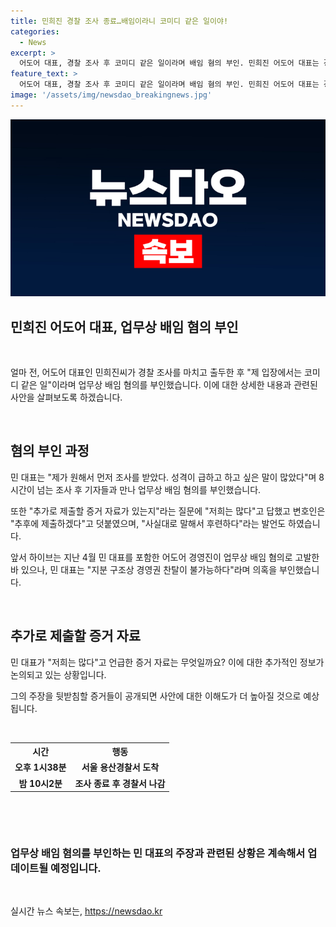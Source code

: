 ```yaml
---
title: 민희진 경찰 조사 종료…배임이라니 코미디 같은 일이야!
categories:
  - News
excerpt: >
  어도어 대표, 경찰 조사 후 코미디 같은 일이라며 배임 혐의 부인. 민희진 어도어 대표는 경찰 조사 후 업무상 배임 혐의는 코미디 같은 일이라며 부인했다. 조사를 마친 후 추가로 제출할 증거 자료가 많다고 밝히며 자신의 입장을 강조했다. 이에 더해, 하이브의 경영진에 대한 업무상 배임 혐의를 부인하고 있다.
feature_text: >
  어도어 대표, 경찰 조사 후 코미디 같은 일이라며 배임 혐의 부인. 민희진 어도어 대표는 경찰 조사 후 업무상 배임 혐의는 코미디 같은 일이라며 부인했다. 조사를 마친 후 추가로 제출할 증거 자료가 많다고 밝히며 자신의 입장을 강조했다. 이에 더해, 하이브의 경영진에 대한 업무상 배임 혐의를 부인하고 있다.
image: '/assets/img/newsdao_breakingnews.jpg'
---
```


<p><img src="/assets/img/newsdao_breakingnews.jpg" alt="implanttips 속보" /></p>

<h2>민희진 어도어 대표, 업무상 배임 혐의 부인</h2>

<p data-ke-size="size16">&nbsp;</p>

<p>얼마 전, 어도어 대표인 민희진씨가 경찰 조사를 마치고 출두한 후 "제 입장에서는 코미디 같은 일"이라며 업무상 배임 혐의를 부인했습니다. 이에 대한 상세한 내용과 관련된 사안을 살펴보도록 하겠습니다.</p>

<p data-ke-size="size16">&nbsp;</p>

<h2 data-ke-size="size26">혐의 부인 과정</h2>

<p data-ke-size="size16">민 대표는 "제가 원해서 먼저 조사를 받았다. 성격이 급하고 하고 싶은 말이 많았다"며 8시간이 넘는 조사 후 기자들과 만나 업무상 배임 혐의를 부인했습니다.</p>

<p data-ke-size="size16">또한 "추가로 제출할 증거 자료가 있는지"라는 질문에 "저희는 많다"고 답했고 변호인은 "추후에 제출하겠다"고 덧붙였으며, "사실대로 말해서 후련하다"라는 발언도 하였습니다.</p>

<p data-ke-size="size16">앞서 하이브는 지난 4월 민 대표를 포함한 어도어 경영진이 업무상 배임 혐의로 고발한 바 있으나, 민 대표는 "지분 구조상 경영권 찬탈이 불가능하다"라며 의혹을 부인했습니다.</p>

<p data-ke-size="size16">&nbsp;</p>

<h2 data-ke-size="size26">추가로 제출할 증거 자료</h2>

<p data-ke-size="size16">민 대표가 "저희는 많다"고 언급한 증거 자료는 무엇일까요? 이에 대한 추가적인 정보가 논의되고 있는 상황입니다.</p>

<p data-ke-size="size16">그의 주장을 뒷받침할 증거들이 공개되면 사안에 대한 이해도가 더 높아질 것으로 예상됩니다.</p>

<p data-ke-size="size16">&nbsp;</p>

<table>
    <tr>
        <th>시간</th>
        <th>행동</th>
    </tr>
    <tr>
        <td style="text-align: center; height: 17px;"><b>오후 1시38분</b></td>
        <td style="text-align: center; height: 17px;"><b>서울 용산경찰서 도착</b></td>
    </tr>
    <tr>
        <td style="text-align: center; height: 17px;"><b>밤 10시2분</b></td>
        <td style="text-align: center; height: 17px;"><b>조사 종료 후 경찰서 나감</b></td>
    </tr>
</table>

<p data-ke-size="size16">&nbsp;</p>

<p data-ke-size="size16">&nbsp;</p>

<h3>업무상 배임 혐의를 부인하는 민 대표의 주장과 관련된 상황은 계속해서 업데이트될 예정입니다.</h3>

<p data-ke-size="size16">&nbsp;</p>
실시간 뉴스 속보는, <a href="https://newsdao.kr" rel="dofollow">https://newsdao.kr</a>


